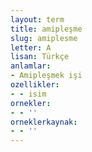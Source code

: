 ```yaml
---
layout: term
title: amipleşme
slug: amiplesme
letter: A
lisan: Türkçe
anlamlar:
- Amipleşmek işi
ozellikler:
- - isim
ornekler:
- - ''
orneklerkaynak:
- - ''
---
```

